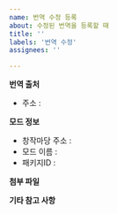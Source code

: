 ```yaml
---
name: 번역 수정 등록
about: 수정된 번역을 등록할 때
title: ''
labels: '번역 수정'
assignees: ''

---
```

<b>번역 출처</b>
- 주소 : 
<!-- RMK GitHub가 아닌 다른 곳에도 동일한 파일을 업로드 하는 경우 중복 작업 방지를 위해 해당 주소를 남겨주기 바랍니다 -->

<b>모드 정보</b>
- 창작마당 주소 : 
- 모드 이름 : 
- 패키지ID : 
<!-- 패키지ID는 창작마당 등록번호가 아닙니다. 잘 모르겠다면 비워주세요 -->

<b>첨부 파일</b><p>
<!-- 마우스로 파일을 입력창에 그대로 드랍하면 잠시 후 링크가 생성됩니다 -->

<b>기타 참고 사항</b>
